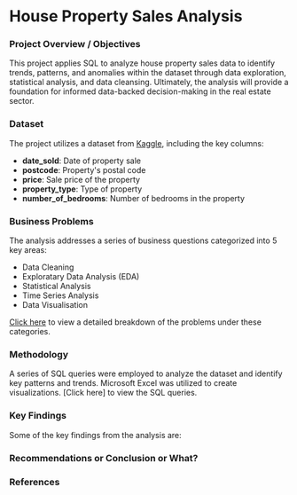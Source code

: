 # House Property Sales Analysis

### Project Overview / Objectives 
This project applies SQL to analyze house property sales data to identify trends, patterns, and anomalies within the dataset through data exploration, statistical analysis, and data cleansing. Ultimately, the analysis will provide a foundation for informed data-backed decision-making in the real estate sector.

### Dataset
The project utilizes a dataset from [Kaggle](https://www.kaggle.com/datasets/htagholdings/property-sales?select=raw_sales.csv), including the key columns:
- **date_sold**: Date of property sale
- **postcode**: Property's postal code
- **price**: Sale price of the property
- **property_type**: Type of property
- **number_of_bedrooms**: Number of bedrooms in the property

### Business Problems 
The analysis addresses a series of business questions categorized into 5 key areas:
- Data Cleaning
- Exploratary Data Analysis (EDA)
- Statistical Analysis
- Time Series Analysis
- Data Visualisation

[Click here](https://docs.google.com/document/d/1xdhP0A4YWFVdu4Sb_WyjAo8KZ7c6cNb8eQ1AFj_maMA/edit?usp=sharing) to view a detailed breakdown of the problems under these categories.

### Methodology 
A series of SQL queries were employed to analyze the dataset and identify key patterns and trends. Microsoft Excel was utilized to create visualizations.
[Click here] to view the SQL queries.

### Key Findings 
Some of the key findings from the analysis are:


### Recommendations or Conclusion or What? 

### References
